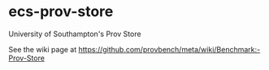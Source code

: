 ecs-prov-store
==============

University of Southampton's Prov Store

See the wiki page at https://github.com/provbench/meta/wiki/Benchmark:-Prov-Store
